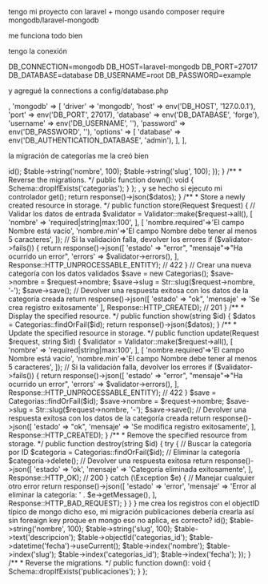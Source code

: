 tengo mi proyecto con laravel + mongo usando composer require mongodb/laravel-mongodb

me funciona todo bien

tengo la conexión 

DB_CONNECTION=mongodb
DB_HOST=laravel-mongodb
DB_PORT=27017
DB_DATABASE=database
DB_USERNAME=root
DB_PASSWORD=example

y agregué la connections a config/database.php 

,
        'mongodb' => [
            'driver' => 'mongodb',
            'host' => env('DB_HOST', '127.0.0.1'),
            'port' => env('DB_PORT', 27017),
            'database' => env('DB_DATABASE', 'forge'),
            'username' => env('DB_USERNAME', ''),
            'password' => env('DB_PASSWORD', ''),
            'options' => [
                'database' => env('DB_AUTHENTICATION_DATABASE', 'admin'),
            ],
        ],


la migración de categorías me la creó bien

<?php

use Illuminate\Database\Migrations\Migration;
use Illuminate\Database\Schema\Blueprint;
use Illuminate\Support\Facades\Schema;

return new class extends Migration
{
    /**
     * Run the migrations.
     */
    public function up(): void
    {
        Schema::create('categorias', function (Blueprint $table) {
            $table->id();
            $table->string('nombre', 100);
            $table->string('slug', 100);
        });
    }

    /**
     * Reverse the migrations.
     */
    public function down(): void
    {
        Schema::dropIfExists('categorias');
    }
};


, y se hecho si ejecuto mi controlador

<?php

namespace App\Http\Controllers;

use Illuminate\Http\Request;
use Symfony\Component\HttpFoundation\Response;

use App\Models\Categorias;
use Illuminate\Support\Facades\Validator;
use Illuminate\Support\Str;
class CategoriasController extends Controller
{
    /**
     * Display a listing of the resource.
     */
    public function index()
    {
        $datos = Categorias::orderBy('_id', 'desc')->get();
        return response()->json($datos);
    }

    /**
     * Store a newly created resource in storage.
     */
    public function store(Request $request)
    {
        // Validar los datos de entrada
        $validator = Validator::make($request->all(), 
        [
            'nombre' => 'required|string|max:100',
        ],
        [
            'nombre.required'=>'El campo Nombre está vacío',
            'nombre.min'=>'El campo Nombre debe tener al menos 5 caracteres', 
        ]);

        // Si la validación falla, devolver los errores
        if ($validator->fails()) {
            return response()->json([
                'estado' => "error",
                "mensaje"=>"Ha ocurrido un error",
                'errors' => $validator->errors(),
            ], Response::HTTP_UNPROCESSABLE_ENTITY); // 422
        }

        // Crear una nueva categoría con los datos validados
        $save = new Categorias();
        $save->nombre = $request->nombre;
        $save->slug = Str::slug($request->nombre, '-');
        $save->save();

        // Devolver una respuesta exitosa con los datos de la categoría creada
        return response()->json([
            'estado' => "ok",
            'mensaje' => 'Se crea registro exitosamente'
        ], Response::HTTP_CREATED); // 201
    }

    /**
     * Display the specified resource.
     */
    public function show(string $id)
    {
        $datos = Categorias::findOrFail($id);
        return response()->json($datos);
    }

    /**
     * Update the specified resource in storage.
     */
    public function update(Request $request, string $id)
    {
        $validator = Validator::make($request->all(), 
        [
            'nombre' => 'required|string|max:100',
        ],
        [
            'nombre.required'=>'El campo Nombre está vacío',
            'nombre.min'=>'El campo Nombre debe tener al menos 5 caracteres', 
        ]);

        // Si la validación falla, devolver los errores
        if ($validator->fails()) {
            return response()->json([
                'estado' => "error",
                "mensaje"=>"Ha ocurrido un error",
                'errors' => $validator->errors(),
            ], Response::HTTP_UNPROCESSABLE_ENTITY); // 422
        }
        $save = Categorias::findOrFail($id);
        $save->nombre = $request->nombre;
        $save->slug = Str::slug($request->nombre, '-');
        $save->save();

        // Devolver una respuesta exitosa con los datos de la categoría creada
        return response()->json([
            'estado' => "ok",
            'mensaje' => 'Se modifica registro exitosamente',
        ], Response::HTTP_CREATED);
    }

    /**
     * Remove the specified resource from storage.
     */
    public function destroy(string $id)
    {
        try {
            // Buscar la categoría por ID
            $categoria = Categorias::findOrFail($id);

            // Eliminar la categoría
            $categoria->delete();

            // Devolver una respuesta exitosa
            return response()->json([
                'estado' => 'ok',
                'mensaje' => 'Categoría eliminada exitosamente',
            ], Response::HTTP_OK); // 200

        } catch (\Exception $e) {
            // Manejar cualquier otro error
            return response()->json([
                'estado' => 'error',
                'mensaje' => 'Error al eliminar la categoría: ' . $e->getMessage(),
            ], Response::HTTP_BAD_REQUEST);  
        }
    }
}


me crea los registros con el objectID típico de mongo 

dicho eso, mi migración publicaciones debería crearla así sin foreaign key proque en mongo eso no aplica, es correcto?

<?php

use Illuminate\Database\Migrations\Migration;
use Illuminate\Database\Schema\Blueprint;
use Illuminate\Support\Facades\Schema;

return new class extends Migration
{
    /**
     * Run the migrations.
     */
    public function up(): void
    {
        Schema::create('publicaciones', function (Blueprint $table) {
            $table->id();
            $table->string('nombre', 100);
            $table->string('slug', 100);
            $table->text('descripcion');
             $table->objectId('categorias_id');
            $table->datetime('fecha')->useCurrent();
            
            $table->index('nombre');
            $table->index('slug');
            $table->index('categorias_id');
            $table->index('fecha');
        });
    }

    /**
     * Reverse the migrations.
     */
    public function down(): void
    {
        Schema::dropIfExists('publicaciones');
    }
};
